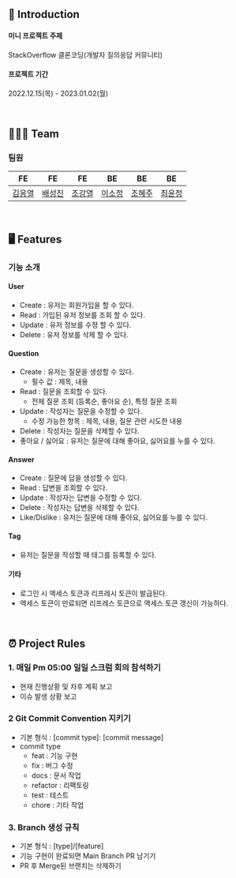 ## 📌 Introduction

#### 미니 프로젝트 주제 
StackOverflow 클론코딩(개발자 질의응답 커뮤니티) 

#### 프로젝트 기간  
2022.12.15(목) - 2023.01.02(월)

<br/>

## 👩‍👧‍👦 Team
### 팀원
|FE|FE|FE|BE|BE|BE|
|:---:|:---:|:---:|:---:|:---:|:---:|
|[김응열](https://github.com/Valentin1495)|[배성진](https://github.com/Menat91)|[조강열](https://github.com/CHOGANGYEOL)|[이소정](https://github.com/sojeongLee0125 )|[조혜주](https://github.com/hyejuc)|[최윤정](https://github.com/yulmuu)|

<br/>

## 🖥️ Features

### 기능 소개
#### User
- Create : 유저는 회원가입을 할 수 있다.
- Read : 가입된 유저 정보를 조회 할 수 있다.
- Update : 유저 정보를 수정 할 수 있다.
- Delete : 유저 정보를 삭제 할 수 있다.
#### Question
- Create : 유저는 질문을 생성할 수 있다.
  - 필수 값 : 제목, 내용
- Read : 질문을 조회할 수 있다.
  - 전체 질문 조회 (등록순, 좋아요 순), 특정 질문 조회
- Update : 작성자는 질문을 수정할 수 있다.
  - 수정 가능한 항목 : 제목, 내용, 질문 관련 시도한 내용
- Delete : 작성자는 질문을 삭제할 수 있다.
- 좋아요 / 싫어요 : 유저는 질문에 대해 좋아요, 싫어요를 누를 수 있다. 
#### Answer
- Create : 질문에 답을 생성할 수 있다.
- Read : 답변을 조회할 수 있다.
- Update : 작성자는 답변을 수정할 수 있다.
- Delete : 작성자는 답변을 삭제할 수 있다.
- Like/Dislike : 유저는 질문에 대해 좋아요, 싫어요를 누를 수 있다.
#### Tag
- 유저는 질문을 작성할 때 태그를 등록할 수 있다.
#### 기타
- 로그인 시 액세스 토큰과 리프레시 토큰이 발급된다.
- 액세스 토큰이 만료되면 리프레스 토큰으로 액세스 토큰 갱신이 가능하다.

<br/>

## ⏰ Project Rules

### 1. 매일 Pm 05:00 일일 스크럼 회의 참석하기
- 현재 진행상황 및 차후 계획 보고
- 이슈 발생 상황 보고 

### 2 Git Commit Convention 지키기
- 기본 형식 : [commit type]: [commit message]
- commit type
  - feat : 기능 구현
  - fix : 버그 수정
  - docs : 문서 작업
  - refactor : 리팩토링
  - test : 테스트
  - chore : 기타 작업

### 3. Branch 생성 규칙
- 기본 형식 : [type]/[feature]
- 기능 구현이 완료되면 Main Branch PR 남기기
- PR 후 Merge된 브랜치는 삭제하기
